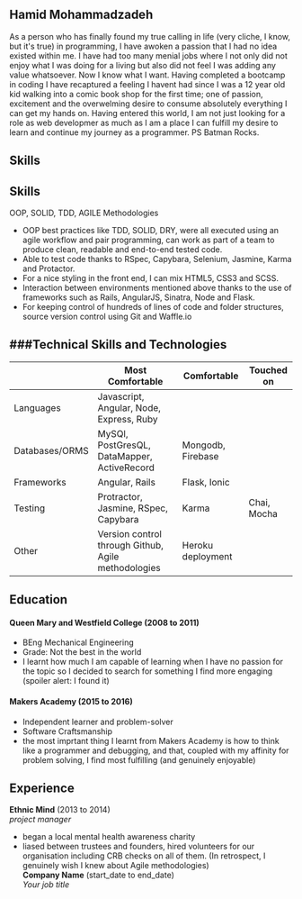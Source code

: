 ## Hamid Mohammadzadeh

<!-- Confident, articulate and highly driven junior web developer seeking a position as a junior developer. Having recently completed a 12 week intensive course in full stack web development. 

I am not just looking for a role as web developmer as much as I am a place I can fulfill my desire to learn and continue my journey as a programmer.

found true calling
- i enjoy what i do, i have had too many menial jobs where i not only did not enjoy myself but also did not feel i was adding any value whatsoever -->

As a person who has finally found my true calling in life (very cliche, I know, but it's true) in programming, I have awoken a passion that I had no idea existed within me. I have had too many menial jobs where I not only did not enjoy what I was doing for a living but also did not feel I was adding any value whatsoever. Now I know what I want. Having completed a bootcamp in coding I have recaptured a feeling I havent had since I was a 12 year old kid walking into a comic book shop for the first time; one of passion, excitement and the overwelming desire to consume absolutely everything I can get my hands on. Having entered this world, I am not just looking for a role as web developmer as much as I am a place I can fulfill my desire to learn and continue my journey as a programmer. PS Batman Rocks.


## Skills

Skills
------
OOP, SOLID, TDD, AGILE Methodologies
* OOP best practices like TDD, SOLID, DRY, were all executed using an agile workflow and pair programming, can work as part of a team to produce clean, readable and end-to-end tested code.
* Able to test code thanks to RSpec, Capybara, Selenium, Jasmine, Karma and Protactor.
* For a nice styling in the front end, I can mix HTML5, CSS3 and SCSS.
* Interaction between environments mentioned above thanks to the use of frameworks such as Rails, AngularJS, Sinatra, Node and Flask.
* For keeping control of hundreds of lines of code and folder structures, source version control using Git and Waffle.io

###Technical Skills and Technologies
---------------------------------
| |Most Comfortable|Comfortable|Touched on|
|---------|----------------|-------------------|------------------------------|
|Languages|Javascript, Angular, Node, Express, Ruby| 
|Databases/ORMS|MySQl, PostGresQL, DataMapper, ActiveRecord | Mongodb, Firebase                |
|Frameworks|Angular, Rails | Flask, Ionic |                    |
|Testing|Protractor, Jasmine, RSpec, Capybara|Karma| Chai, Mocha|
|Other|Version control through Github, Agile methodologies |Heroku deployment| |

## Education


#### Queen Mary and Westfield College (2008 to 2011)

- BEng Mechanical Engineering
- Grade: Not the best in the world
- I learnt how much I am capable of learning when I have no passion for the topic so I decided to search for something I find more engaging (spoiler alert: I found it)

#### Makers Academy (2015 to 2016)

- Independent learner and problem-solver
- Software Craftsmanship
- the most imprtant thing I learnt from Makers Academy is how to think like a programmer and debugging, and that, coupled with my affinity for problem solving, I find most fulfilling (and genuinely enjoyable)

## Experience

**Ethnic Mind** (2013 to 2014)    
*project manager*
- began a local mental health awareness charity
- liased between trustees and founders, hired volunteers for our organisation including CRB checks on all of them. (In retrospect, I genuinely wish I knew about Agile methodologies)   
**Company Name** (start_date to end_date)   
*Your job title*  
